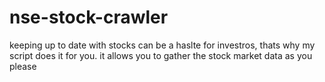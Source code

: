 # nse-stock-crawler
keeping up to date with stocks can be a haslte for investros, thats why my script does it for you. it allows you to gather the stock market data as you please
